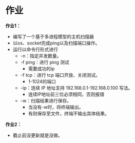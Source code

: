 # 作业

**作业1：**

+ 编写了一个基于多进程模型的主机扫描器
+ 以os、socket完成ping以及扫描端口操作。
+ 运行以命令行形式进行
  + -n：指定并发数量。
  + -f ping：进行 ping 测试
    + 需要成功的ip
  + -f tcp：进行 tcp 端口开放、关闭测试。
    + 1-1024的端口
  + -ip：连续 IP 地址支持 192.168.0.1-192.168.0.100 写法。
    + 连续IP地址前三位必须相同，否则报错
  + -w：扫描结果进行保存。
    + 当没有-w时，将终端输出。
    + 有则保存至文件，终端不输出具体结果。



**作业2：**

+ 截止前没更新就是没做。